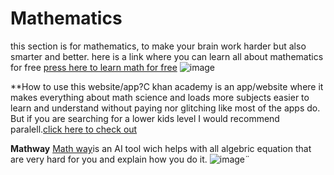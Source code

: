 # Mathematics
this section is for mathematics,
to make your brain work harder but also smarter and better.
here is a link where you can learn all about mathematics for free
[press here to learn math for free](https://www.khanacademy.org/profile/me/courses) 
![image](https://github.com/user-attachments/assets/c2a7a981-8f6a-4494-bf77-4268add9b6b7)

**How to use this website/app?C
khan academy is an app/website where it makes everything about math science and loads more subjects easier to learn and understand without paying nor glitching like most of the apps do.
But if you are searching for a lower kids level I would recommend paralell.[click here to check out](https://parallel.org.uk/)

**Mathway**
[Math way](https://www.mathway.com/Algebra)is an AI tool wich helps with all algebric equation that are very hard for you and explain how you do it.
![image¨](https://techbigs.com/uploads/2020/09/mathway-21242.jpg)
